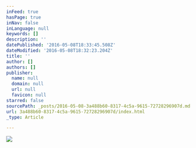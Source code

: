 ```yaml
---
inFeed: true
hasPage: true
inNav: false
inLanguage: null
keywords: []
description: ''
datePublished: '2016-05-08T18:33:45.508Z'
dateModified: '2016-05-08T18:32:23.204Z'
title: ''
author: []
authors: []
publisher:
  name: null
  domain: null
  url: null
  favicon: null
starred: false
sourcePath: _posts/2016-05-08-3a488b60-8317-4c5a-9615-72728296907d.md
url: 3a488b60-8317-4c5a-9615-72728296907d/index.html
_type: Article

---
```

![](https://the-grid-user-content.s3-us-west-2.amazonaws.com/fd268f13-c421-4515-b08e-3280f7e97685.jpg)